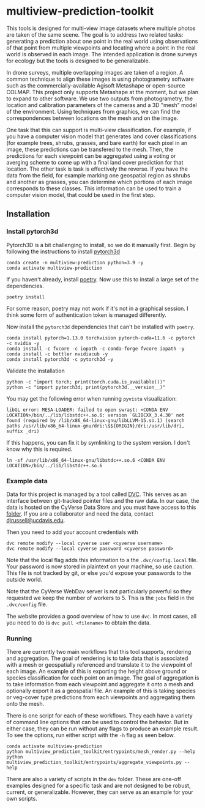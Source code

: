 # multiview-prediction-toolkit
This tools is designed for multi-view image datasets where multiple photos are taken of the same scene. The goal is to address two related tasks: generating a prediction about one point in the real world using observations of that point from multiple viewpoints and locating where a point in the real world is observed in each image. The intended application is drone surveys for ecology but the tools is designed to be generalizable.

In drone surveys, multiple overlapping images are taken of a region. A common technique to align these images is using photogrametry software such as the commercially-available Agisoft Metashape or open-source COLMAP. This project only supports Metashape at the moment, but we plan to expand to other software. We use two outputs from photogrametry, the location and calibration parameters of the cameras and a 3D "mesh" model of the environment. Using techniques from graphics, we can find the correspondences between locations on the mesh and on the image. 

One task that this can support is multi-view classification. For example, if you have a computer vision model that generates land cover classifications (for example trees, shrubs, grasses, and bare earth) for each pixel in an image, these predictions can be transfered to the mesh. Then, the predictions for each viewpoint can be aggregated using a voting or averging scheme to come up with a final land cover prediction for that location. The other task is task is effectively the reverse. If you have the data from the field, for example marking one geospatial region as shrubs and another as grasses, you can determine which portions of each image corresponds to these classes. This information can be used to train a computer vision model, that could be used in the first step.


## Installation

### Install pytorch3d
Pytorch3D is a bit challenging to install, so we do it manually first. Begin by following the instructions to install [pytorch3d](https://github.com/facebookresearch/pytorch3d/blob/main/INSTALL.md)

```
conda create -n multiview-prediction python=3.9 -y
conda activate multiview-prediction
```

If you haven't already, install [poetry](https://python-poetry.org/docs/). Now use this to install a large set of the dependencies.

```
poetry install
```

For some reason, poetry may not work if it's not in a graphical session. I think some form of authentication token is managed differently.

Now install the `pytorch3d` dependencies that can't be installed with `poetry`.

```
conda install pytorch=1.13.0 torchvision pytorch-cuda=11.6 -c pytorch -c nvidia -y
conda install -c fvcore -c iopath -c conda-forge fvcore iopath -y
conda install -c bottler nvidiacub -y
conda install pytorch3d -c pytorch3d -y
```

Validate the installation

```
python -c "import torch; print(torch.cuda.is_available())"
python -c "import pytorch3d; print(pytorch3d.__version__)"
```

You may get the following error when running `pyvista` visualization:
```
libGL error: MESA-LOADER: failed to open swrast: <CONDA ENV LOCATION>/bin/../lib/libstdc++.so.6: version `GLIBCXX_3.4.30' not found (required by /lib/x86_64-linux-gnu/libLLVM-15.so.1) (search paths /usr/lib/x86_64-linux-gnu/dri:\$${ORIGIN}/dri:/usr/lib/dri, suffix _dri)
```
If this happens, you can fix it by symlinking to the system version. I don't know why this is required.
```
ln -sf /usr/lib/x86_64-linux-gnu/libstdc++.so.6 <CONDA ENV LOCATION>/bin/../lib/libstdc++.so.6
```

### Example data
Data for this project is managed by a tool called [DVC](https://dvc.org/doc/install). This serves as an interface between git-tracked pointer files and the raw data. In our case, the data is hosted on the CyVerse Data Store and you must have access to this [folder](https://de.cyverse.org/data/ds/iplant/home/shared/ofo/internal/DVC_test/multiview_prediction_toolkit_DVC). If you are a collaborator and need the data, contact <djrussell@ucdavis.edu>.

Then you need to add your account credentials with
```
dvc remote modify --local cyverse user <cyverse username>
dvc remote modify --local cyverse password <cyverse password>
```

Note that the local flag adds this information to a the `.dvc/config.local` file. Your password is now stored in plaintext on your machine, so use caution. This file is not tracked by git, or else you'd expose your passwords to the outside world.

Note that the CyVerse WebDav server is not particularly powerful so they requested we keep the number of workers to 5. This is the `jobs` field in the `.dvc/config` file.

The website provides a good overview of how to use `dvc`. In most cases, all you need to do is `dvc pull <filename>` to obtain the data.

### Running
There are currently two main workflows that this tool supports, rendering and aggregation. The goal of rendering is to take data that is associated with a mesh or geospatially referenced and translate it to the viewpoint of each image. An example of this is exporting the height above ground or species classification for each point on an image. The goal of aggregation is to take information from each viewpoint and aggregate it onto a mesh and optionally export it as a geospatial file. An example of this is taking species or veg-cover type predictions from each viewpoints and aggregating them onto the mesh.

There is one script for each of these workflows. They each have a variety of command line options that can be used to control the behavior. But in either case, they can be run without any flags to produce an example result. To see the options, run either script with the `-h` flag as seen below.
```
conda activate multiview-prediction
python multiview_prediction_toolkit/entrypoints/mesh_render.py --help
python multiview_prediction_toolkit/entrypoints/aggregate_viewpoints.py --help
```

There are also a variety of scripts in the `dev` folder. These are one-off examples designed for a specific task and are not designed to be robust, current, or generalizable. However, they can serve as an example for your own scripts.

